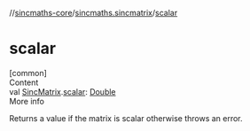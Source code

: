 //[sincmaths-core](../../index.md)/[sincmaths.sincmatrix](index.md)/[scalar](scalar.md)



# scalar  
[common]  
Content  
val [SincMatrix](../sincmaths/-sinc-matrix/index.md).[scalar](scalar.md): [Double](https://kotlinlang.org/api/latest/jvm/stdlib/kotlin/-double/index.html)  
More info  


Returns a value if the matrix is scalar otherwise throws an error.

  



